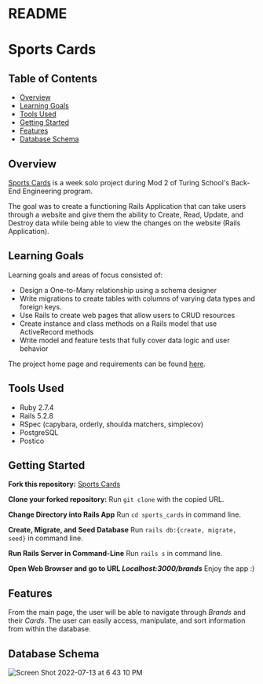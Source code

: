 # README

# Sports Cards

## Table of Contents

- [Overview](#overview)
- [Learning Goals](#learning-goals)
- [Tools Used](#tools-used)
- [Getting Started](#getting-started)
- [Features](#features)
- [Database Schema](#database-schema)

## Overview

[Sports Cards](https://github.com/dmacnicholas/sports_cards) is a week solo project during Mod 2 of Turing School's Back-End Engineering program.

The goal was to create a functioning Rails Application that can take users through a website and give them the ability to Create, Read, Update, and Destroy data while being able to view the changes on the website (Rails Application).

## Learning Goals

Learning goals and areas of focus consisted of:
- Design a One-to-Many relationship using a schema designer
- Write migrations to create tables with columns of varying data types and foreign keys.
- Use Rails to create web pages that allow users to CRUD resources
- Create instance and class methods on a Rails model that use ActiveRecord methods
- Write model and feature tests that fully cover data logic and user behavior

The project home page and requirements can be found [here](https://backend.turing.edu/module2/projects/relational_rails).

## Tools Used
 - Ruby 2.7.4
 - Rails 5.2.8
 - RSpec (capybara, orderly, shoulda matchers, simplecov)
 - PostgreSQL
 - Postico

## Getting Started

**Fork this repository:** [Sports Cards](https://github.com/dmacnicholas/sports_cards)

**Clone your forked repository:** Run `git clone` with the copied URL.

**Change Directory into Rails App** Run `cd sports_cards` in command line.

**Create, Migrate, and Seed Database** Run `rails db:{create, migrate, seed}` in command line.

**Run Rails Server in Command-Line** Run `rails s` in command line.

**Open Web Browser and go to URL *Localhost:3000/brands*** Enjoy the app :)

## Features

From the main page, the user will be able to navigate through *Brands* and their *Cards*. The user can easily access, manipulate, and sort information from within the database.

## Database Schema

![Screen Shot 2022-07-13 at 6 43 10 PM](https://user-images.githubusercontent.com/103002775/178855394-f1b8f70c-5652-4934-afbc-41821af6cbce.png)



